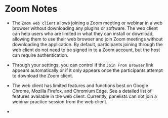 # Zoom Notes

- The `Zoom web client` allows joining a Zoom meeting or webinar in a web browser without downloading any plugins or software. The web client can help users who are limited in what they can install or download, allowing them to use their web browser and join Zoom meetings without downloading the application. By default, participants joining through the web client do not need to be signed in to a Zoom account, but the host can require authentication.

- Through your settings, you can control if the `Join From Browser` link appears automatically or if it only appears once the participants attempt to download the Zoom client.

- The web client has limited features and functions best on Google Chrome, Mozilla Firefox, and Chromium Edge. See a detailed list of features available in the web client. Currently, panelists can not join a webinar practice session from the web client.

-
